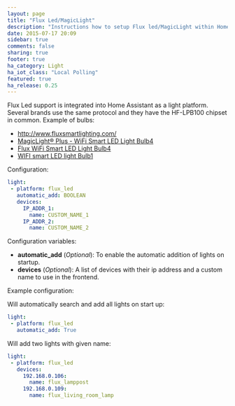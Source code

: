```yaml
---
layout: page
title: "Flux Led/MagicLight"
description: "Instructions how to setup Flux led/MagicLight within Home Assistant."
date: 2015-07-17 20:09
sidebar: true
comments: false
sharing: true
footer: true
ha_category: Light
ha_iot_class: "Local Polling"
featured: true
ha_release: 0.25
---
```


Flux Led support is integrated into Home Assistant as a light platform. Several brands use the same protocol and they have the HF-LPB100 chipset in common.
Example of bulbs:
- http://www.fluxsmartlighting.com/
- [MagicLight® Plus - WiFi Smart LED Light Bulb4](https://www.amazon.com/gp/product/B00NOC93NG)
- [Flux WiFi Smart LED Light Bulb4](http://smile.amazon.com/Flux-WiFi-Smart-Light-Bulb/dp/B01A6GHHTE)
- [WIFI smart LED light Bulb1](http://smile.amazon.com/gp/product/B01CS1EZYK)

Configuration:

```yaml
light:
 - platform: flux_led
   automatic_add: BOOLEAN
   devices:
     IP_ADDR_1:
       name: CUSTOM_NAME_1
     IP_ADDR_2:
       name: CUSTOM_NAME_2
```

Configuration variables:

- **automatic_add** (*Optional*): To enable the automatic addition of lights on startup.
- **devices** (*Optional*): A list of devices with their ip address and a custom name to use in the frontend.

Example configuration:

Will automatically search and add all lights on start up:

```yaml
light:
 - platform: flux_led
   automatic_add: True
```

Will add two lights with given name:

```yaml
light:
 - platform: flux_led
   devices:
     192.168.0.106:
       name: flux_lamppost
     192.168.0.109:
       name: flux_living_room_lamp
```

